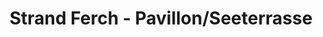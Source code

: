 ---
title: "Strand Ferch - Pavillon/Seeterrasse"
url: /schwielowsee/strand-ferch-pavillon-seeterrasse/
shop: Kiosk
---